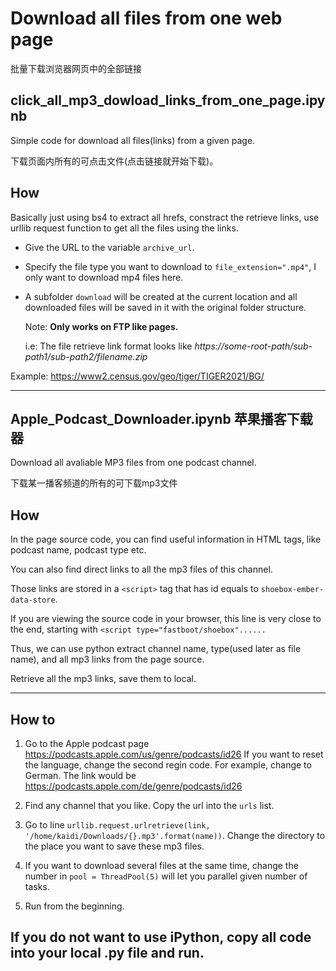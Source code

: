 # Download all files from one web page
批量下载浏览器网页中的全部链接

## click_all_mp3_dowload_links_from_one_page.ipynb 
Simple code for download all files(links) from a given page.

下载页面内所有的可点击文件(点击链接就开始下载)。


## How
Basically just using bs4 to extract all hrefs, constract the retrieve links, use urllib request function to get all the files using the links. 
- Give the URL to the variable `archive_url`.
- Specify the file type you want to download to `file_extension=".mp4"`, I only want to download mp4 files here.
- A subfolder `download` will be created at the current location and all downloaded files will be saved in it with the original folder structure.

  Note:
  **Only works on FTP like pages.**
  
  i.e: The file retrieve link format looks like *https://some-root-path/sub-path1/sub-path2/filename.zip*

Example: https://www2.census.gov/geo/tiger/TIGER2021/BG/

----

## Apple_Podcast_Downloader.ipynb 苹果播客下载器
Download all avaliable MP3 files from one podcast channel.

下载某一播客频道的所有的可下载mp3文件

## How
In the page source code, you can find useful information in HTML tags, like podcast name, podcast type etc.

You can also find direct links to all the mp3 files of this channel.

Those links are stored in a `<script>` tag that has id equals to `shoebox-ember-data-store`.

If you are viewing the source code in your browser, this line is very close to the end, starting with `<script type="fastboot/shoebox"...... `

Thus, we can use python extract channel name, type(used later as file name), and all mp3 links from the page source.

Retrieve all the mp3 links, save them to local.


---
## How to
1. Go to the Apple podcast page https://podcasts.apple.com/us/genre/podcasts/id26
   If you want to reset the language, change the second regin code.
   For example, change to German. The link would be https://podcasts.apple.com/de/genre/podcasts/id26

2. Find any channel that you like. Copy the url into the `urls` list.
3. Go to line `urllib.request.urlretrieve(link, '/home/kaidi/Downloads/{}.mp3'.format(name))`.
   Change the directory to the place you want to save these mp3 files.
4. If you want to download several files at the same time, change the number in `pool = ThreadPool(5)` will let you parallel given number of tasks. 
5. Run from the beginning.


## If you do not want to use iPython, copy all code into your local .py file and run.
